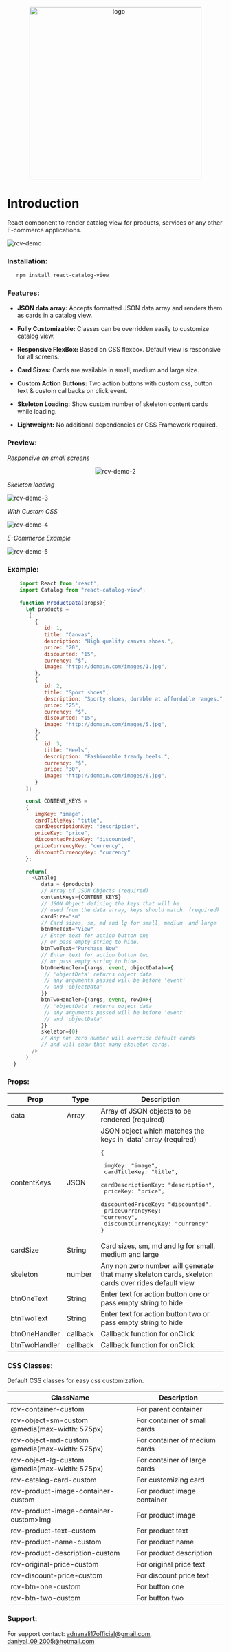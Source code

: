 <p align="center">
   <img style="width:400px;" src="https://qnaxiq.dm.files.1drv.com/y4mwFzN_DQs0ac2LJoQovoraFda-cTsfrTuOoxpzdCg-xQa3Xi4ywcJZ4nNXIw50iH9G8_CmNEe-F3Alm_zz5XCtqQkO_pUK7-JUDXULxd-ClNK_TCx14FPD-pnIeqMGnSfwirOPvKbW3ic7fWCXojmBaGFCVR3_q1xqpSspaV1X-KdPhCnYw7in4tdcCWbj50RZD0duejJcIK_xAcZm_D9Ug?width=560&height=395&cropmode=none" alt="logo"/>
</p>

# Introduction

React component to render catalog view for products, services or any other E-commerce applications.

<img src="https://s7.gifyu.com/images/rcv-demo-0.gif" alt="rcv-demo" />

### Installation:

```bash
   npm install react-catalog-view
```

### Features:

 - **JSON data array:**
    Accepts formatted JSON data array and renders them as cards in a catalog view.

 - **Fully Customizable:**
    Classes can be overridden easily to customize catalog view.
    
 - **Responsive FlexBox:**
    Based on CSS flexbox. Default view is responsive for all screens.    

 - **Card Sizes:**
    Cards are available in small, medium and large size.

 - **Custom Action Buttons:**
    Two action buttons with custom css, button text & custom callbacks on click event.
    
- **Skeleton Loading:**
    Show custom number of skeleton content cards while loading.    

 - **Lightweight:**
    No additional dependencies or CSS Framework required.

 

### Preview:  
 
*Responsive on small screens*
<p align="center">
   <img src="https://yvxw5g.dm.files.1drv.com/y4m7yt3c1-jLnu7C95UjGi-1uF2gb6d5xUvEg66oBxFs1tXC26lL2LbcugiRLQSO9WbMWkaVVNFiWqgDuYQWTurnEE4AR-Qvftf03QWOjxMATmLyHaJAYGQ_ZYh9NVx79g3DX5QO505dcUgOyJdsnPDFruhN8zh8HI0ARTftdinTY4lu1HDZBfOwN2xMfuUzIs3vmYV_e9GGXPXfTAopSYOeA?width=492&height=413&cropmode=none" alt="rcv-demo-2" />
</p>

*Skeleton loading*

<img src="https://s7.gifyu.com/images/rcv-demo-5.gif" alt="rcv-demo-3" />

*With Custom CSS*

<img src="https://yvxbra.dm.files.1drv.com/y4mkhaZ1MA1sFZI5MQFhBG08z6T1h9Wmp4n2FdrwKwnN5Q94VQHCLpChdr4IUblFVZnQvijjfvbovV4oHOSDujU926P3niBkyBud70CqbJ4Y4-qoKDt35pgsIV7bEmleFjYcGHi_fYJvj0A5fsac3XbiSoLnEAKLKHm9Jng5qDpM0JLf40RBd2zb9gw2CEuIHO4A32ehs-B8lltdTKOdLYcyQ?width=1334&height=355&cropmode=none" alt="rcv-demo-4" />

*E-Commerce Example*

<img src="https://yvzcua.dm.files.1drv.com/y4mhpXvOm_6wb8vy7w5quU5Lc0R2ghFBbEvCri6yMpgoxc3wrymFaKvJaMJh6718aAvFoIidrHVro11ONCkl5UHViKGL2GeN-mrjXXBmCLW70AvGOccGHhwJLcUaRhyRnJJlrl0UV43qHjllz0-3o-7hp98i06C8N0fRq7PUsGCRUFmmHH-UcI2vYTj7raju0OLi76-tHYyoIPzLZTG3UHSXA?width=1310&height=450&cropmode=none" alt="rcv-demo-5" />

### Example:
```js  
    import React from 'react';
    import Catalog from "react-catalog-view";
    
    function ProductData(props){
      let products = 
       [
         {
            id: 1,
            title: "Canvas",
            description: "High quality canvas shoes.",
            price: "20",
            discounted: "15",
            currency: "$",
            image: "http://domain.com/images/1.jpg",
         },
         {
            id: 2,
            title: "Sport shoes",
            description: "Sporty shoes, durable at affordable ranges.",
            price: "25",
            currency: "$",
            discounted: "15",
            image: "http://domain.com/images/5.jpg",
         },
         {
            id: 3,
            title: "Heels",
            description: "Fashionable trendy heels.",
            currency: "$",
            price: "30",
            image: "http://domain.com/images/6.jpg",
         }
      ];

      const CONTENT_KEYS = 
      {             
         imgKey: "image",
         cardTitleKey: "title",
         cardDescriptionKey: "description",
         priceKey: "price",
         discountedPriceKey: "discounted",
         priceCurrencyKey: "currency",
         discountCurrencyKey: "currency"
      };
	
      return(
        <Catalog
           data = {products}		
           // Array of JSON Objects (required)
           contentKeys={CONTENT_KEYS}  
           // JSON Object defining the keys that will be 
           // used from the data array, keys should match. (required)
           cardSize="sm"
           // Card sizes, sm, md and lg for small, medium  and large
           btnOneText="View"
           // Enter text for action button one 
           // or pass empty string to hide.  
           btnTwoText="Purchase Now"
           // Enter text for action button two 
           // or pass empty string to hide.
           btnOneHandler={(args, event, objectData)=>{
            // 'objectData' returns object data
            // any arguments passed will be before 'event' 
            // and 'objectData'
           }}
           btnTwoHandler={(args, event, row)=>{
            // 'objectData' returns object data
            // any arguments passed will be before 'event' 
            // and 'objectData'
           }}
           skeleton={0}
           // Any non zero number will override default cards
           // and will show that many skeleton cards.
        />
      )
  }
```
### Props:
Prop | Type | Description
---- | ---- | ----
data        | Array | Array of JSON objects to be rendered (required)|
contentKeys | JSON | JSON object which matches the keys in 'data' array (required) <pre>{ <br/> imgKey: "image", <br/> cardTitleKey: "title", <br/> cardDescriptionKey: "description", <br/> priceKey: "price", <br/> discountedPriceKey: "discounted", <br/> priceCurrencyKey: "currency",<br /> discountCurrencyKey: "currency" <br/>} </pre>
cardSize  | String | Card sizes, sm, md and lg for small, medium  and large |
skeleton  | number | Any non zero number will generate that many skeleton cards, skeleton cards over rides default view|
btnOneText    | String | Enter text for action button one or pass empty string to hide |
btnTwoText    | String | Enter text for action button two or pass empty string to hide |
btnOneHandler | callback | Callback function for onClick
btnTwoHandler | callback | Callback function for onClick

### CSS Classes:

Default CSS classes for easy css customization.

ClassName | Description
---- | ----
rcv-container-custom | For parent container
rcv-object-sm-custom <br/> @media(max-width: 575px) | For container of small cards
rcv-object-md-custom <br/> @media(max-width: 575px) | For container of medium cards
rcv-object-lg-custom <br/> @media(max-width: 575px) | For container of large cards
rcv-catalog-card-custom | For customizing card 
rcv-product-image-container-custom | For product image container 
rcv-product-image-container-custom>img | For product image
rcv-product-text-custom | For product text
rcv-product-name-custom | For product name
rcv-product-description-custom | For product description
rcv-original-price-custom | For original price text
rcv-discount-price-custom | For discount price text
rcv-btn-one-custom | For button one 
rcv-btn-two-custom | For button two 

### Support:  
For support contact: adnanali17official@gmail.com, daniyal_09.2005@hotmail.com
